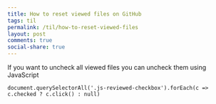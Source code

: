 ```yaml
---
title: How to reset viewed files on GitHub
tags: til
permalink: /til/how-to-reset-viewed-files
layout: post
comments: true
social-share: true
---
```


If you want to uncheck all viewed files you can uncheck them using JavaScript

```
document.querySelectorAll('.js-reviewed-checkbox').forEach(c => c.checked ? c.click() : null)
```